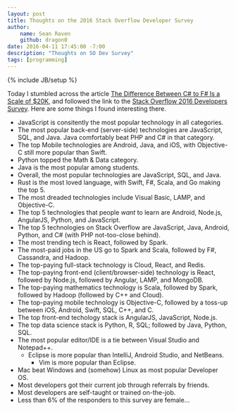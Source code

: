 ```yaml
---
layout: post
title: Thoughts on the 2016 Stack Overflow Developer Survey
author:
    name: Sean Raven
    github: dragon0
date: 2016-04-11 17:45:00 -7:00
description: "Thoughts on SO Dev Survey"
tags: [programming]
---
```

{% include JB/setup %}

Today I stumbled across the article
[The Difference Between C# to F# Is a Scale of $20K](https://visualstudiomagazine.com/articles/2016/04/04/csharp-fsharp-salaries-stack-overflow.aspx),
and followed the link to the [Stack Overflow 2016 Developers Survey](http://stackoverflow.com/research/developer-survey-2016).
Here are some things I found interesting there.

- JavaScript is consitently the most popular technology in all categories.
- The most popular back-end (server-side) technologies are JavaScript, SQL, and Java.
  Java comfortably beat PHP and C# in that category.
- The top Mobile technologies are Android, Java, and iOS, with Objective-C still more popular than Swift.
- Python topped the Math & Data category.
- Java is the most popular among students.
- Overall, the most popular technologies are JavaScript, SQL, and Java.
- Rust is the most loved language, with Swift, F#, Scala, and Go making the top 5.
- The most dreaded technologies include Visual Basic, LAMP, and Objective-C.
- The top 5 technologies that people *want* to learn are Android, Node.js, AngularJS, Python, and JavaScript.
- The top 5 technologies on Stack Overflow are JavaScript, Java, Android, Python, and C# (with PHP not-too-close behind).
- The most trending tech is React, followed by Spark.
- The most-paid jobs in the US go to Spark and Scala, followed by F#, Cassandra, and Hadoop.
- The top-paying full-stack technology is Cloud, React, and Redis.
- The top-paying front-end (client/browser-side) technology is React, followed by Node.js, followed by Angular, LAMP, and MongoDB.
- The top-paying mathematics technology is Scala, followed by Spark, followed by Hadoop (followed by C++ and Cloud).
- The top-paying mobile technology is Objective-C, followed by a toss-up between iOS, Android, Swift, SQL, C++, and C.
- The top front-end techology stack is AngularJS, JavaScript, Node.js.
- The top data science stack is Python, R, SQL; followed by Java, Python, SQL.
- The most popular editor/IDE is a tie between Visual Studio and Notepad++.
  - Eclipse is more popular than IntelliJ, Android Studio, and NetBeans.
    - Vim is more popular than Eclipse.
- Mac beat Windows and (somehow) Linux as most popular Developer OS.
- Most developers got their current job through referrals by friends.
- Most developers are self-taught or trained on-the-job.
- Less than 6% of the responders to this survey are female...
